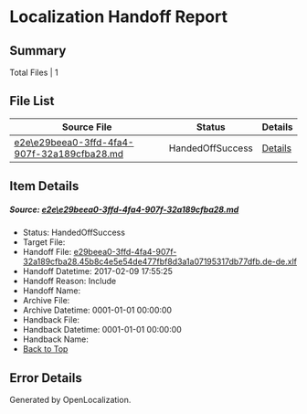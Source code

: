 # <a name='report-top'></a> Localization Handoff Report

## Summary
 Total Files | 1

## File List
 Source File | Status | Details 
 ----------- | ------ | ------- 
 [e2e\e29beea0-3ffd-4fa4-907f-32a189cfba28.md](https://github.com/OpenLocalizationTestOrg/ol-test0/blob/e249cf604ecf62a0bb8443e902a0b9aa3c37952b/e2e/e29beea0-3ffd-4fa4-907f-32a189cfba28.md) | HandedOffSuccess | [Details](#5efc1f707779ceb55b957c124661b9fb26eb34b91)

## Item Details
##### <a name='5efc1f707779ceb55b957c124661b9fb26eb34b91'></a> Source: [e2e\e29beea0-3ffd-4fa4-907f-32a189cfba28.md](https://github.com/OpenLocalizationTestOrg/ol-test0/blob/e249cf604ecf62a0bb8443e902a0b9aa3c37952b/e2e/e29beea0-3ffd-4fa4-907f-32a189cfba28.md)
* Status: HandedOffSuccess
* Target File: 
* Handoff File: [e29beea0-3ffd-4fa4-907f-32a189cfba28.45b8c4e5e54de477fbf8d3a1a07195317db77dfb.de-de.xlf](https://github.com/OpenLocalizationTestOrg/ol-test0-handoff/blob/65f3463b52e614708082b86cfc8c91e8eb584273/ol-handoff/OpenLocalizationTestOrg/ol-test0-dede/shujia/mt/e29beea0-3ffd-4fa4-907f-32a189cfba28.45b8c4e5e54de477fbf8d3a1a07195317db77dfb.de-de.xlf)
* Handoff Datetime: 2017-02-09 17:55:25
* Handoff Reason: Include
* Handoff Name: 
* Archive File: 
* Archive Datetime: 0001-01-01 00:00:00
* Handback File: 
* Handback Datetime: 0001-01-01 00:00:00
* Handback Name: 
* [Back to Top](#report-top)


## Error Details

Generated by OpenLocalization.
